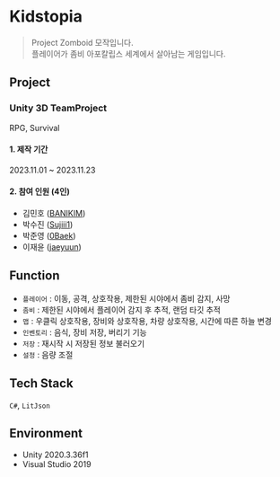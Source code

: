 # Kidstopia
> Project Zomboid 모작입니다.   
> 플레이어가 좀비 아포칼립스 세계에서 살아남는 게임입니다.
## Project
### Unity 3D TeamProject   
RPG, Survival
#### 1. 제작 기간
2023.11.01 ~ 2023.11.23
#### 2. 참여 인원 (4인)
- 김민호 ([BANIKIM](https://github.com/BANIKIM))   
- 박수진 ([Sujiii1](https://github.com/Sujiii1))
- 박준영 ([0Baek](https://github.com/0Baek))
- 이재윤 ([jaeyuun](https://github.com/jaeyuun))
## Function
- `플레이어` : 이동, 공격, 상호작용, 제한된 시야에서 좀비 감지, 사망
- `좀비` : 제한된 시야에서 플레이어 감지 후 추적, 랜덤 타깃 추적
- `맵` : 우클릭 상호작용, 장비와 상호작용, 차량 상호작용, 시간에 따른 하늘 변경
- `인벤토리` : 음식, 장비 저장, 버리기 기능
- `저장` : 재시작 시 저장된 정보 불러오기
- `설정` : 음량 조절
## Tech Stack
`C#`, `LitJson`
## Environment
- Unity 2020.3.36f1
- Visual Studio 2019
